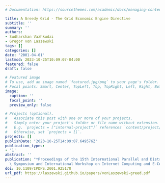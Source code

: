 ```yaml
---
# Documentation: https://sourcethemes.com/academic/docs/managing-content/

title: A Greedy Grid - The Grid Economic Engine Directive
subtitle: ''
summary: ''
authors:
- Sudharshan Vazhkudai
- Gregor von Laszewski
tags: []
categories: []
date: '2001-04-01'
lastmod: 2023-10-25T10:09:07-04:00
featured: false
draft: false

# Featured image
# To use, add an image named `featured.jpg/png` to your page's folder.
# Focal points: Smart, Center, TopLeft, Top, TopRight, Left, Right, BottomLeft, Bottom, BottomRight.
image:
  caption: ''
  focal_point: ''
  preview_only: false

# Projects (optional).
#   Associate this post with one or more of your projects.
#   Simply enter your project's folder or file name without extension.
#   E.g. `projects = ["internal-project"]` references `content/project/deep-learning/index.md`.
#   Otherwise, set `projects = []`.
projects: []
publishDate: '2023-10-25T14:09:07.649576Z'
publication_types:
- '1'
abstract: ''
publication: "*Proceedings of the 15th International Parallel and Distributed Processing\
  \ Symposium and International Workshop on Internet Computing and E-Commerce (ICEC'01)*"
doi: 10.1109/IPDPS.2001.925170
url_pdf: https://laszewski.github.io/papers/vonLaszewski-greed.pdf
---
```

